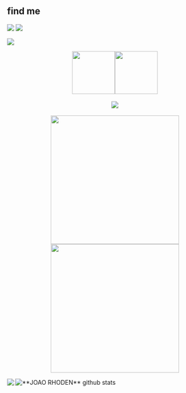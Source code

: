 


<!-- find me -->
<h2>find me</h2>
<p>
 
  <a href="https://www.instagram.com/_joaorhoden/">
  <img src="https://img.shields.io/badge/Instagram-E4405F?style=for-the-badge&logo=instagram&logoColor=white"/></a>
  
  <a href="mailto:jvrhodenmachado@gmail.com">
  <img src="https://img.shields.io/badge/Gmail-D14836?style=for-the-badge&logo=gmail&logoColor=white"> </a>
 
 <a>![](https://visitor-badge.laobi.icu/badge?page_id=joaorhodenntc.joaorhodenntc)</a>

  </p>

<p align="center">
  <img src="https://media3.giphy.com/media/ln7z2eWriiQAllfVcn/200w.webp" width="100"><img src="https://i.giphy.com/media/LMt9638dO8dftAjtco/200.webp" width="100"><br><br>
  <img src="https://camo.githubusercontent.com/936a08778c7e4885053d148c07bbd2339dfbdd80/68747470733a2f2f6665726f73732e6e65742f782f6e6f6465322e676966" /><br><br>
  <img src="https://little.kylerconway.com/images/golang-what.gif" width="300"><img src="https://intro.rustbridge.com/img/ferris.gif" width="300">
</p>

<a href="https://github.com/Gurupreet">
  <img align="left" src="https://github-readme-stats.vercel.app/api/top-langs/?username=joaorhodenntc&theme=dracula&hide_langs_below=10" />
</a>
<img align="center" src="https://github-readme-stats.vercel.app/api?username=joaorhodenntc&show_icons=true&theme=dracula&line_height=27" alt="**JOAO RHODEN** github stats"/>

